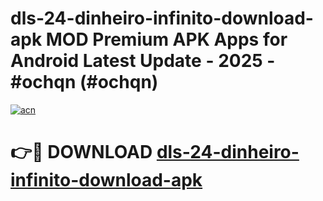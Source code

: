 # dls-24-dinheiro-infinito-download-apk MOD Premium APK Apps for Android Latest Update - 2025 - #ochqn (#ochqn)

[![acn](https://github.com/user-attachments/assets/0f9c940e-d8b0-45ae-aac7-cd30a18b3e1c)](https://apps.libra.edu.pl?title=dls-24-dinheiro-infinito-download-apk&ref=18F)

# 👉🔴 DOWNLOAD [dls-24-dinheiro-infinito-download-apk](https://apps.libra.edu.pl?title=dls-24-dinheiro-infinito-download-apk&ref=18F)